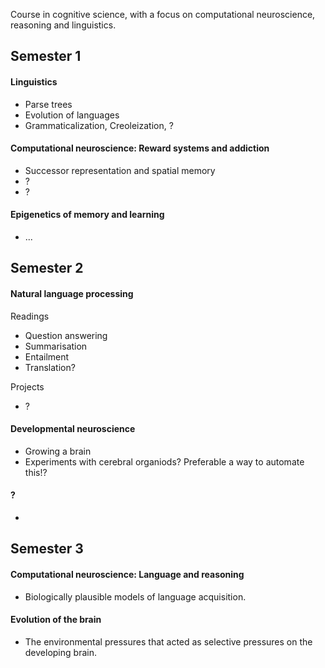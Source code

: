 Course in cognitive science, with a focus on computational neuroscience, reasoning and linguistics.

## Semester 1

#### Linguistics

* Parse trees
* Evolution of languages
* Grammaticalization, Creoleization, ?

#### Computational neuroscience: Reward systems and addiction

* Successor representation and spatial memory
* ?
* ?

#### Epigenetics of memory and learning

* ...

## Semester 2

#### Natural language processing

Readings

* Question answering
* Summarisation
* Entailment
* Translation?

Projects

* ?


#### Developmental neuroscience

* Growing a brain
* Experiments with cerebral organiods? Preferable a way to automate this!?

#### ?

* 


## Semester 3

#### Computational neuroscience: Language and reasoning

* Biologically plausible models of language acquisition.

#### Evolution of the brain

* The environmental pressures that acted as selective pressures on the developing brain.

